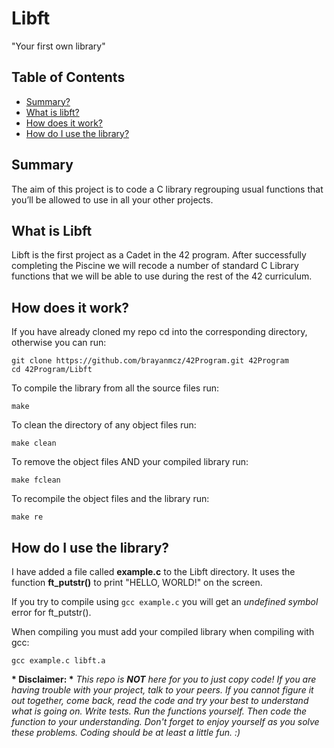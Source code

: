 # Libft
"Your first own library"

## Table of Contents
* [Summary?](#summary)
* [What is libft?](#what-is-libft)
* [How does it work?](#how-does-it-work)
* [How do I use the library?](#how-do-i-use-the-library)

## Summary
The aim of this project is to code a C library regrouping usual functions that you’ll be allowed to use in all your other projects.

## What is Libft
Libft is the first project as a Cadet in the 42 program. After successfully completing the Piscine we will recode a number of standard C Library functions that we will be able to use during the rest of the 42 curriculum.
## How does it work?
If you have already cloned my repo cd into the corresponding directory, otherwise you can run:

	git clone https://github.com/brayanmcz/42Program.git 42Program
    cd 42Program/Libft
    
To compile the library from all the source files run:

	make
    
To clean the directory of any object files run:

	make clean
    
To remove the object files AND your compiled library run:

	make fclean
    
To recompile the object files and the library run:

	make re
    
## How do I use the library?
I have added a file called __example.c__ to the Libft directory. It uses the function __ft_putstr()__ to print "HELLO, WORLD!" on the screen.

If you try to compile using `gcc example.c` you will get an *undefined symbol* error for ft_putstr().

When compiling you must add your compiled library when compiling with gcc:
	
    gcc example.c libft.a 
    
__* Disclaimer: *__ 
*This repo is __NOT__ here for you to just copy code! If you are having trouble with your project, talk to your peers. If you cannot figure it out together, come back, read the code and try your best to understand what is going on. Write tests. Run the functions yourself. Then code the function to your understanding. Don't forget to enjoy yourself as you solve these problems. Coding should be at least a little fun. :)*
